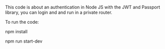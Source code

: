 This code is about an authentication in Node JS with the JWT and Passport library, you can login and and run in a private router. 

To run the code:

npm install

npm run start-dev